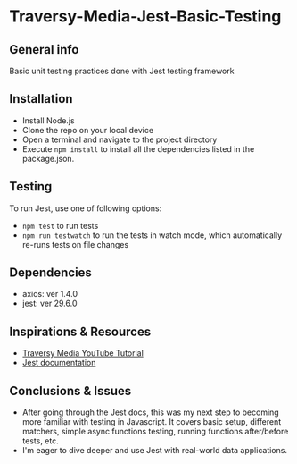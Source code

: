 # Traversy-Media-Jest-Basic-Testing
## General info
Basic unit testing practices done with Jest testing framework
## Installation
* Install Node.js
* Clone the repo on your local device
* Open a terminal and navigate to the project directory
* Execute `npm install` to install all the dependencies listed in the package.json.
## Testing
To run Jest, use one of following options:
* `npm test` to run tests
* `npm run testwatch` to run the tests in watch mode, which automatically re-runs tests on file changes
## Dependencies
* axios: ver 1.4.0
* jest: ver 29.6.0
## Inspirations & Resources
* [Traversy Media YouTube Tutorial](https://www.youtube.com/watch?v=7r4xVDI2vho)
* [Jest documentation](https://jestjs.io/)
## Conclusions & Issues
* After going through the Jest docs, this was my next step to becoming more familiar with testing in Javascript. It covers basic setup, different matchers, simple async functions testing, running functions after/before tests, etc.
* I'm eager to dive deeper and use Jest with real-world data applications.
